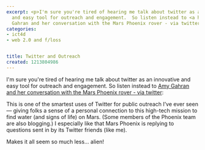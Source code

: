 ```yaml
---
excerpt: <p>I'm sure you're tired of hearing me talk about twitter as an innovative
  and easy tool for outreach and engagement.  So listen instead to <a href="https://www.contentious.com/2008/06/18/mars-phoenix-talked-to-me/">Amy
  Gahran and her conversation with the Mars Phoenix rover - via twitter</a>:</p>
categories:
- ict4d
- web 2.0 and f/loss


title: Twitter and Outreach
created: 1213804986
---
```

<p>I'm sure you're tired of hearing me talk about twitter as an innovative and easy tool for outreach and engagement.  So listen instead to <a href="https://www.contentious.com/2008/06/18/mars-phoenix-talked-to-me/">Amy Gahran and her conversation with the Mars Phoenix rover - via twitter</a>:</p>

This is one of the smartest uses of Twitter for public outreach I’ve ever seen — giving folks a sense of a personal connection to this high-tech mission to find water (and signs of life) on Mars. (Some members of the Phoenix team are also blogging.) I especially like that Mars Phoenix is replying to questions sent in by its Twitter friends (like me).

<p>Makes it all seem so much less… alien!</p>

<p><br />
</p>
